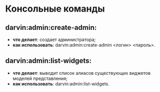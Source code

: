 Консольные команды
==================

## darvin:admin:create-admin:

- **что делает**: создает администратора;
- **как использовать**: darvin:admin:create-admin <логин> <пароль>.

## darvin:admin:list-widgets:

- **что делает**: выводит список алиасов существующих виджетов моделей представления;
- **как использовать**: darvin:admin:list-widgets.
